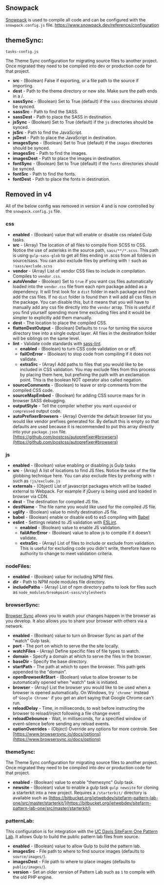 ## Snowpack
[Snowpack](https://www.snowpack.dev/) is used to compile all code and can be
configured with the `snowpack.config.js` file.
https://www.snowpack.dev/reference/configuration

## themeSync:

`tasks-config.js`

The Theme Sync configuration for migrating source files to another project. Once
migrated they need to be compiled into dev or production code for that project.

* __src__ - (Boolean) False if exporting, or a file path to the source if importing.
* __dest__ - Path to the theme directory or new site. Make sure the path ends in a /.
* __sassSync__ - (Boolean) Set to True (default) if the `sass` directories should be synced.
* __sassSrc__ - Path to find the SASS.
* __sassDest__ - Path to place the SASS in destination.
* __jsSync__ - (Boolean) Set to True (default) if the `js` directories should be synced.
* __jsSrc__ - Path to find the JavaScript.
* __jsDest__ - Path to place the JavaScript in destination.
* __imagesSync__ - (Boolean) Set to True (default) if the `images` directories should be synced.
* __imagesSrc__ - Path to find the images.
* __imagesDest__ - Path to place the images in destination.
* __fontSync__ - (Boolean) Set to True (default) if the `fonts` directories should be synced.
* __fontSrc__ - Path to find the fonts.
* __fontDest__ - Path to place the fonts in destination.


## Removed in v4
All of the below config was removed in version 4 and is now controlled by the
`snowpack.config.js` file.

### css

* __enabled__ - (Boolean) value that will enable or disable css related Gulp tasks.
* __src__ - (Array) The location of all files to compile from SCSS to CSS. Notice the use of asterisks in the source path, `sass/**/*.scss`. This path is using `gulp-sass-glob` to get all files ending in .scss from all folders in source/sass. You can also exclude files by prefixing with `!` such as `!sass/exclude.scss`
* __vendor__ - (Array) List of vendor CSS files to include in compilation. Compiles to `vendor.css`.
* __autoVendor__ - (Boolean) Set to `true` if you want css files automatically loaded into the `vendor.css` file from each npm package added as a dependency. It will first look for a `dist` folder in each package and then add the css files. If no `dist` folder is found then it will add all css files in the package. You can disable this, but it means that you will have to manually add any css file directly into the `vendor` array. This is useful if you find yourself spending more time excluding files and it would be simpler to explicitly add them manually.
* __dest__ - The location to place the compiled CSS.
* __flattenDestOutput__ - (Boolean) Defaults to `true` for turning the source directory tree into a single output layer. All files in the destination folder will be siblings on the same level.
* __lint__ - Validate code standards with [sass-lint](https://github.com/sasstools/sass-lint).
   * __enabled__ - (Boolean) to turn CSS code validation on or off.
   * __failOnError__ - (Boolean) to stop code from compiling if it does not validate.
   * __extraSrc__ - (Array) Add paths to files that you would like to be included in CSS validation. You may exclude files from this process by placing them here, but prefixing the path with an exclamation point. This is the boolean NOT operator also called negation.
* __sourceComments__ - (Boolean) to leave or strip comments from the compiled CSS code.
* __sourceMapEmbed__ - (Boolean) for adding CSS source maps for in browser SASS debugging.
* __outputStyle__ - Tell the compiler whether you want `expanded` or `compressed` output code.
* __autoPrefixerBrowsers__ - (Array) Override the default browser list you would like vendor prefixes generated for. By default this is empty so that defaults are used because it is recommended to put this array directly into your `package.json` file. [https://github.com/postcss/autoprefixer#browsers](https://github.com/postcss/autoprefixer#browsers)


### js

* __enabled__ - (Boolean) value enabling or disabling js Gulp tasks
* __src__ - (Array) A list of locations to find JS files. Notice the use of the file globbing technique here. You can also exclude files by prefixing with `!` such as `!js/exclude.js`
* __externals__ - (Object) List of javascript packages which will be loaded external to Webpack. For example if jQuery is being used and loaded in browser via CDN.
* __dest__ - The destination for compiled JS file.
* __destName__ - The file name you would like used for the compiled JS file.
* __uglify__ - (Boolean) value to minify destination JS file.
* __babel__ - (Boolean) enable or disable es6 to es5 compiling with [Babel](https://babeljs.io/)
* __eslint__ - Settings related to JS validation with [ESLint](https://eslint.org/).
    * __enabled__ - (Boolean) value to enable JS validation.
    * __failAfterError__ - (Boolean) value to allow js to compile if it doesn't validate.
    * __extraSrc__ - (Array) List of files to include or exclude from validation. This is useful for excluding code you didn't write, therefore have no authority to change to meet validation criteria.


### nodeFiles:

* __enabled__ - (Boolean) value for including NPM files.
* __dir__ - Path to NPM node modules file directory.
* __includePaths__ - (Array) List of npm directory paths to look for files such as `node_modules/breakpoint-sass/stylesheets`


### browserSync:

[Browser Sync](https://browsersync.io/) allows you to watch your changes happen in the browser as you develop. It also allows you to share your browser with others via a network.

* __enabled__ - (Boolean) value to turn on Browser Sync as part of the "watch" Gulp task.
* __port__ - The port on which to serve the the site locally.
* __watchFiles__ - (Array) Define specific files of file types to watch.
* __domain__ - Specify a domain at which to serve the files in the browser.
* __baseDir__ - Specify the base directory.
* __startPath__ - The path at which to open the browser. This path gets appended to the "domain".
* __openBrowserAtStart__ - (Boolean) value to allow browser to be automatically opened when "watch" task is initiated.
* __browser__ - (Array) List the browser you would like to be used when a browser is opened automatically. On Windows, try `'chrome'` instead of`'Google Chrome'` if you get an alert saying that Google Chrome can't run.
* __reloadDelay__ - Time, in milliseconds, to wait before instructing the browser to reload/inject following a file change event
* __reloadDebounce__ - Wait, in milliseconds, for a specified window of event-silence before sending any reload events.
* __optionOverrides__ - (Object) Override any options for more controle. See [https://www.browsersync.io/docs/options](https://www.browsersync.io/docs/options)


### themeSync:

The Theme Sync configuration for migrating source files to another project. Once migrated they need to be compiled into dev or production code for that project.

* __enabled__ - (Boolean) value to enable "themesync" Gulp task.
* __newsite__ - (Boolean) value to enable a gulp task `gulp newsite` for cloning a starterkit into a new project. Requires a `/starterkit/` directory is available such as [https://bitbucket.org/ietwebdev/sitefarm-pattern-lab-one/src/master/starterkit/](https://bitbucket.org/ietwebdev/sitefarm-pattern-lab-one/src/master/starterkit/)


### patternLab:

This configuration is for integration with the [UC Davis SiteFarm One Pattern Lab](https://bitbucket.org/ietwebdev/sitefarm-pattern-lab-one). It allows Gulp to build the public pattern lab files from source.

* __enabled__ - (Boolean) value to allow Gulp to build the pattern lab.
* __imagesSrc__ - File path to where to find source images (defaults to `source/images/`).
* __imagesDest__ - File path to where to place images (defaults to `public/images/`).
* __version__ - Set an older version of Pattern Lab such as `1` to compile with the old PHP engine.
